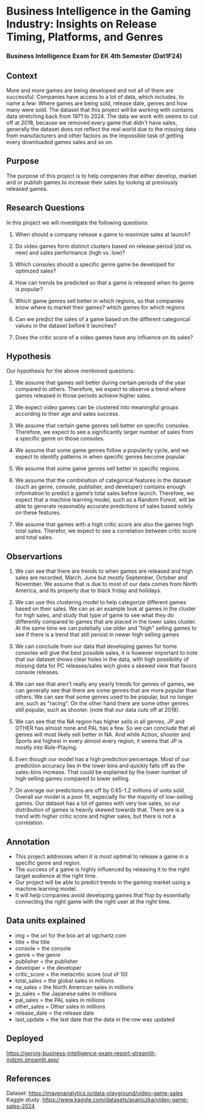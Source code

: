 # Business Intelligence in the Gaming Industry: Insights on Release Timing, Platforms, and Genres
### Business Intelligence Exam for EK 4th Semester (Dat1F24)

## Context
More and more games are being developed and not all of them are successful. Companies have access to a lot of data, which includes, to name a few: Where games are being sold, release date, genres and how many were sold. The dataset that this project will be working with contains data stretching back from 1971 to 2024. 
The data we work with seems to cut off at 2018, because we removed every game that didn't have sales, generally the dataset does not reflect the real world due to the missing data from manufacturers and other factors as the impossible task of getting every downloaded games sales and so on. 


## Purpose
The purpose of this project is to help companies that either develop, market and or publish games to increase their sales by looking at previously released games.

## Research Questions
In this project we will investigate the following questions:

1) When should a company release a game to maximize sales at launch?

2) Do video games form distinct clusters based on release period (old vs. new) and sales performance (high vs. low)?

3) Which consoles should a specific genre game be developed for optimzed sales?

4) How can trends be predicted so that a game is released when its genre is popular?

5) Which game genres sell better in which regions, so that companies know where to market their games? which games for which regions

6) Can we predict the sales of a game based on the different categorical values in the dataset before it launches?

7) Does the critic score of a video games have any influence on its sales?



## Hypothesis
Our hypothesis for the above mentioned questions:

1) We assume that games sell better during certain periods of the year compared to others. Therefore, we expect to observe a trend where games released in those periods achieve higher sales.

2) We expect video games can be clustered into meaningful groups according to their age and sales success.

3) We assume that certain game genres sell better on specific consoles. Therefore, we expect to see a significantly larger number of sales from a specific genre on those consoles.

4) We assume that some game genres follow a popularity cycle, and we expect to identify patterns in when specific genres become popular.

5) We assume that some game genres sell better in specific regions.

6) We assume that the combination of categorical features in the dataset (such as genre, console, publisher, and developer) contains enough information to predict a game’s total sales before launch. Therefore, we expect that a machine learning model, such as a Random Forest, will be able to generate reasonably accurate predictions of sales based solely on these features.

7) We assume that games with a high critic score are also the games high total sales. Therefor, we expect to see a correlation between critic score and total sales.

## Observartions

1) We can see that there are trends to when games are released and high sales are recorded, March, June but mostly September, October and November. We assume that is due to most of our data comes from North America, and its properly due to black friday and holidays.

2) We can use this clustering model to help categorize different games based on their sales. We can as an example look at games in the cluster for high sales, and study that type of game to see what they do differently compared to games that are placed in the lower sales cluster.
At the same time we can potetially use older and "high" selling games to see if there is a trend that still persist in newer high selling games

3) We can conclude from our data that developing games for home consoles will give the best possible sales, it is however important to note that our dataset shows clear holes in the data, with high possibility of missing data for PC releases/sales wich gives a skewed view that favors console releases.

4) We can see that aren't really any yearly trends for genres of games, we can generally see that there are some genres that are more popular than others.
We can see that some genres used to be popular, but no longer are, such as "racing". On the other hand there are some other genres still popular, such as shooter. (note that our data cuts off at 2018). 

5) We can see that the NA region has higher sells in all genres, JP and OTHER has almost none and PAL has a few. So we can conclude that all genres will most likely sell better in NA. And while Action, shooter and Sports are highest in every almost every region, it seems that JP is mostly into Role-Playing.

6) Even though our model has a high prediction percentage. Most of our prediction accuracy lies in the lower bins and quickly falls off as the sales-bins increase. That could be explained by the lower number of high selling games compared to lower selling.

7) On average our predictions are off by 0.65-1.2 millions of units sold. Overall our model is a poor fit, especially for the majority of low-selling games. Our dataset has a lot of games with very low sales, so our distribution of games is heavily skewed towards that. There are is a trend with higher critic score and higher sales, but there is not a correlation. 

## Annotation
- This project addresses when it is most optimal to release a game in a specific genre and region.
- The success of a game is highly influenced by releasing it to the right target audience at the right time.
- Our project will be able to predict trends in the gaming market using a machine learning model.
- It will help companies avoid developing games that flop by essentially connecting the right game with the right user at the right time.

## Data units explained
- img = the uri for the box art at vgchartz.com
- title = the title
- console = the console
- genre = the genre
- publisher = the publisher
- developer = the developer
- critic_score = the metacritic score (out of 10)
- total_sales = the global sales in millions
- na_sales = the North American sales in millions
- jp_sales = the Japanese sales in millions
- pal_sales = the PAL sales in millions
- other_sales = Other sales in millions
- release_date = the release date
- last_update = the last date that the data in the row was updated


## Deployed
https://gervig-business-intelligence-exam-report-streamlit-indzmj.streamlit.app/

## References
Dataset: https://mavenanalytics.io/data-playground/video-game-sales <br>
Kaggle study: https://www.kaggle.com/datasets/asaniczka/video-game-sales-2024